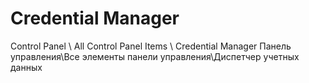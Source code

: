 # Credential Manager

Control Panel \ All Control Panel Items \ Credential Manager
Панель управления\Все элементы панели управления\Диспетчер учетных данных
